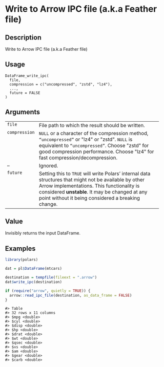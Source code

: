 

# Write to Arrow IPC file (a.k.a Feather file)

## Description

Write to Arrow IPC file (a.k.a Feather file)

## Usage

<pre><code class='language-R'>DataFrame_write_ipc(
  file,
  compression = c("uncompressed", "zstd", "lz4"),
  ...,
  future = FALSE
)
</code></pre>

## Arguments

<table>
<tr>
<td style="white-space: nowrap; font-family: monospace; vertical-align: top">
<code id="file">file</code>
</td>
<td>
File path to which the result should be written.
</td>
</tr>
<tr>
<td style="white-space: nowrap; font-family: monospace; vertical-align: top">
<code id="compression">compression</code>
</td>
<td>
<code>NULL</code> or a character of the compression method,
<code>“uncompressed”</code> or "lz4" or "zstd". <code>NULL</code> is
equivalent to <code>“uncompressed”</code>. Choose "zstd" for good
compression performance. Choose "lz4" for fast
compression/decompression.
</td>
</tr>
<tr>
<td style="white-space: nowrap; font-family: monospace; vertical-align: top">
<code id="...">…</code>
</td>
<td>
Ignored.
</td>
</tr>
<tr>
<td style="white-space: nowrap; font-family: monospace; vertical-align: top">
<code id="future">future</code>
</td>
<td>
Setting this to <code>TRUE</code> will write Polars’ internal data
structures that might not be available by other Arrow implementations.
This functionality is considered <strong>unstable</strong>. It may be
changed at any point without it being considered a breaking change.
</td>
</tr>
</table>

## Value

Invisibly returns the input DataFrame.

## Examples

``` r
library(polars)

dat = pl$DataFrame(mtcars)

destination = tempfile(fileext = ".arrow")
dat$write_ipc(destination)

if (require("arrow", quietly = TRUE)) {
  arrow::read_ipc_file(destination, as_data_frame = FALSE)
}
```

    #> Table
    #> 32 rows x 11 columns
    #> $mpg <double>
    #> $cyl <double>
    #> $disp <double>
    #> $hp <double>
    #> $drat <double>
    #> $wt <double>
    #> $qsec <double>
    #> $vs <double>
    #> $am <double>
    #> $gear <double>
    #> $carb <double>
